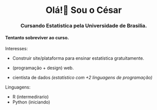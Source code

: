 <h1 align="center">Olá!👋 Sou o César</h1>
<h3 align="center">Cursando Estatistica pela Universidade de Brasilia.</h3>

<h4 align="left">Tentanto sobreviver ao curso.</h4>


Interesses:
- Construir site/plataforma para ensinar estatística gratuitamente.

- (programação + design) web.

- cientista de dados *(estatístico com +2 linguagens de programação)*


Linguagens:
  - R (intermedirario)
  - Python (iniciando)
